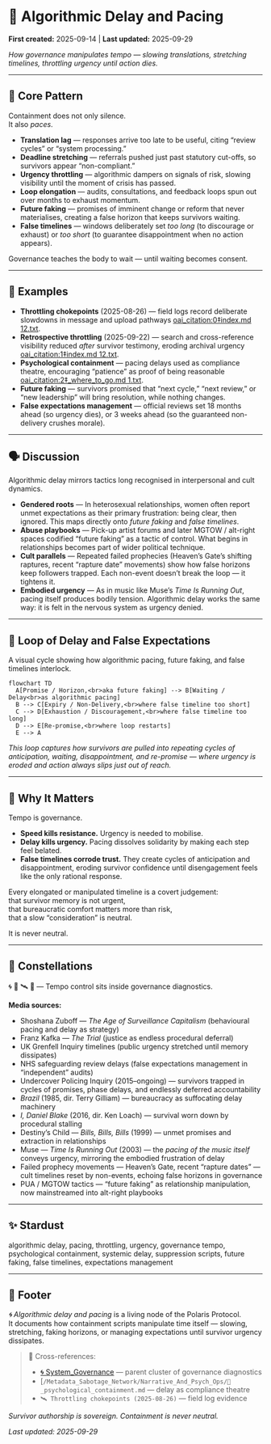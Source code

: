 # 🦯 Algorithmic Delay and Pacing  
**First created:** 2025-09-14 | **Last updated:** 2025-09-29  

*How governance manipulates tempo — slowing translations, stretching timelines, throttling urgency until action dies.*  

---

## 🧩 Core Pattern  

Containment does not only silence.  
It also *paces*.  

- **Translation lag** — responses arrive too late to be useful, citing “review cycles” or “system processing.”  
- **Deadline stretching** — referrals pushed just past statutory cut-offs, so survivors appear “non-compliant.”  
- **Urgency throttling** — algorithmic dampers on signals of risk, slowing visibility until the moment of crisis has passed.  
- **Loop elongation** — audits, consultations, and feedback loops spun out over months to exhaust momentum.  
- **Future faking** — promises of imminent change or reform that never materialises, creating a false horizon that keeps survivors waiting.  
- **False timelines** — windows deliberately set *too long* (to discourage or exhaust) or *too short* (to guarantee disappointment when no action appears).  

Governance teaches the body to wait — until waiting becomes consent.  

---

## 🧾 Examples  

- **Throttling chokepoints** (2025-08-26) — field logs record deliberate slowdowns in message and upload pathways [oai_citation:0‡index.md 12.txt](file-service://file-67ZKa9usAoXNfHKTEnzdBo).  
- **Retrospective throttling** (2025-09-22) — search and cross-reference visibility reduced *after* survivor testimony, eroding archival urgency [oai_citation:1‡index.md 12.txt](file-service://file-67ZKa9usAoXNfHKTEnzdBo).  
- **Psychological containment** — pacing delays used as compliance theatre, encouraging “patience” as proof of being reasonable [oai_citation:2‡_where_to_go.md 1.txt](file-service://file-UL2r2skTpE2uCkGNXpHw7V).  
- **Future faking** — survivors promised that “next cycle,” “next review,” or “new leadership” will bring resolution, while nothing changes.  
- **False expectations management** — official reviews set 18 months ahead (so urgency dies), or 3 weeks ahead (so the guaranteed non-delivery crushes morale).  

---

## 🗣 Discussion  

Algorithmic delay mirrors tactics long recognised in interpersonal and cult dynamics.  

- **Gendered roots** — In heterosexual relationships, women often report unmet expectations as their primary frustration: being clear, then ignored. This maps directly onto *future faking* and *false timelines*.  
- **Abuse playbooks** — Pick-up artist forums and later MGTOW / alt-right spaces codified “future faking” as a tactic of control. What begins in relationships becomes part of wider political technique.  
- **Cult parallels** — Repeated failed prophecies (Heaven’s Gate’s shifting raptures, recent “rapture date” movements) show how false horizons keep followers trapped. Each non-event doesn’t break the loop — it tightens it.  
- **Embodied urgency** — As in music like Muse’s *Time Is Running Out*, pacing itself produces bodily tension. Algorithmic delay works the same way: it is felt in the nervous system as urgency denied.  


---

## 🔄 Loop of Delay and False Expectations  

A visual cycle showing how algorithmic pacing, future faking, and false timelines interlock.  

```mermaid
flowchart TD
  A[Promise / Horizon,<br>aka future faking] --> B[Waiting / Delay<br>as algorithmic pacing]
  B --> C[Expiry / Non-Delivery,<br>where false timeline too short]
  C --> D[Exhaustion / Discouragement,<br>where false timeline too long]
  D --> E[Re-promise,<br>where loop restarts]
  E --> A
```

*This loop captures how survivors are pulled into repeating cycles of anticipation, waiting, disappointment, and re-promise — where urgency is eroded and action always slips just out of reach.*

---

## 🧭 Why It Matters  

Tempo is governance.  
- **Speed kills resistance.** Urgency is needed to mobilise.  
- **Delay kills urgency.** Pacing dissolves solidarity by making each step feel belated.  
- **False timelines corrode trust.** They create cycles of anticipation and disappointment, eroding survivor confidence until disengagement feels like the only rational response.  

Every elongated or manipulated timeline is a covert judgement:  
that survivor memory is not urgent,  
that bureaucratic comfort matters more than risk,  
that a slow “consideration” is neutral.  

It is never neutral.  

---

## 🌌 Constellations  

🌀 🧿 🛰️ 🔮 — Tempo control sits inside governance diagnostics.  

**Media sources:**  
- Shoshana Zuboff — *The Age of Surveillance Capitalism* (behavioural pacing and delay as strategy)  
- Franz Kafka — *The Trial* (justice as endless procedural deferral)  
- UK Grenfell Inquiry timelines (public urgency stretched until memory dissipates)  
- NHS safeguarding review delays (false expectations management in “independent” audits)  
- Undercover Policing Inquiry (2015–ongoing) — survivors trapped in cycles of promises, phase delays, and endlessly deferred accountability  
- *Brazil* (1985, dir. Terry Gilliam) — bureaucracy as suffocating delay machinery  
- *I, Daniel Blake* (2016, dir. Ken Loach) — survival worn down by procedural stalling  
- Destiny’s Child — *Bills, Bills, Bills* (1999) — unmet promises and extraction in relationships  
- Muse — *Time Is Running Out* (2003) — the *pacing of the music itself* conveys urgency, mirroring the embodied frustration of delay  
- Failed prophecy movements — Heaven’s Gate, recent “rapture dates” — cult timelines reset by non-events, echoing false horizons in governance  
- PUA / MGTOW tactics — “future faking” as relationship manipulation, now mainstreamed into alt-right playbooks   

---

## ✨ Stardust  

algorithmic delay, pacing, throttling, urgency, governance tempo, psychological containment, systemic delay, suppression scripts, future faking, false timelines, expectations management  

---

## 🏮 Footer  

*🌀 Algorithmic delay and pacing* is a living node of the Polaris Protocol.  
It documents how containment scripts manipulate time itself — slowing, stretching, faking horizons, or managing expectations until survivor urgency dissipates.  

> 📡 Cross-references:  
> - [🌀 System_Governance](../🌀_System_Governance) — parent cluster of governance diagnostics  
> - [`/Metadata_Sabotage_Network/Narrative_And_Psych_Ops/🧠_psychological_containment.md` — delay as compliance theatre  
> - `🛰️ Throttling chokepoints (2025-08-26)` — field log evidence  

*Survivor authorship is sovereign. Containment is never neutral.*  

_Last updated: 2025-09-29_  
